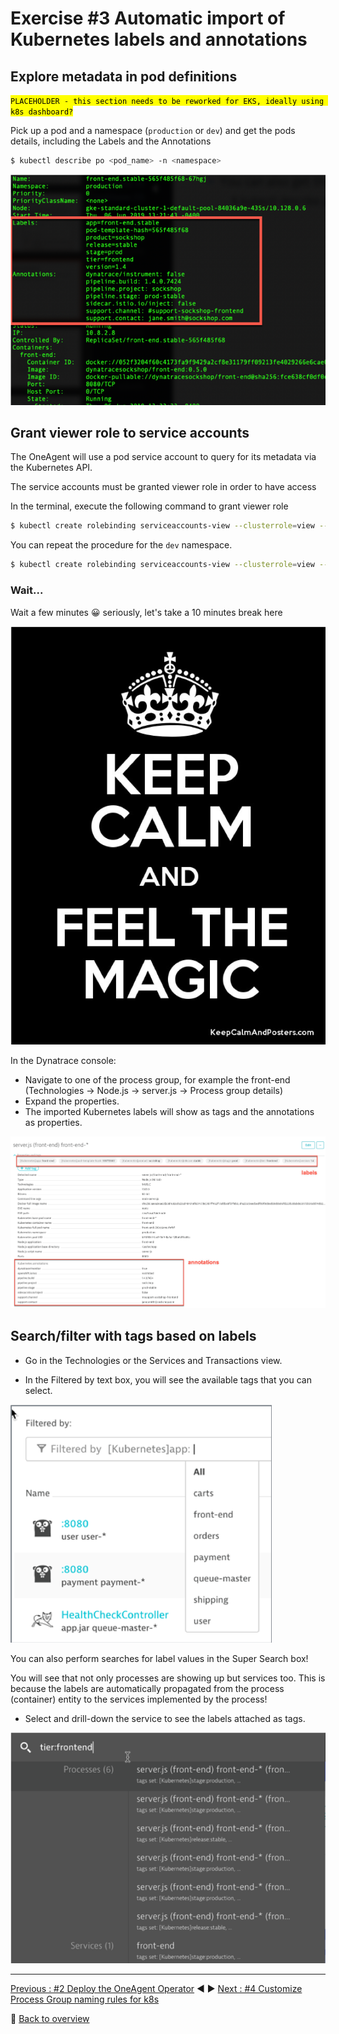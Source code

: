 # Exercise #3 Automatic import of Kubernetes labels and annotations

## Explore metadata in pod definitions

<mark>`PLACEHOLDER - this section needs to be reworked for EKS, ideally using k8s dashboard?`</mark>

Pick up a pod and a namespace (`production` or `dev`) and get the pods details, including the Labels and the Annotations

```sh
$ kubectl describe po <pod_name> -n <namespace>
```
![pod_describe](assets/pod_describe.png)

## Grant viewer role to service accounts

The OneAgent will use a pod service account to query for its metadata via the Kubernetes API.

The service accounts must be granted viewer role in order to have access

In the terminal, execute the following command to grant viewer role

```sh
$ kubectl create rolebinding serviceaccounts-view --clusterrole=view --group=system:serviceaccounts:production --namespace=production
```

You can repeat the procedure for the `dev` namespace.

```sh
$ kubectl create rolebinding serviceaccounts-view --clusterrole=view --group=system:serviceaccounts:dev --namespace=dev
```

### Wait...

Wait a few minutes :grinning: seriously, let's take a 10 minutes break here

![keep_calm](assets/keep_calm.png)

In the Dynatrace console: 

- Navigate to one of the process group, for example the front-end (Technologies -> Node.js -> server.js -> Process group details)
- Expand the properties. 
- The imported Kubernetes labels will show as tags and the annotations as properties.

![pg_labels_annotations](assets/pg_labels_annotations.png)

## Search/filter with tags based on labels

- Go in the Technologies or the Services and Transactions view. 

- In the Filtered by text box, you will see the available tags that you can select.

![filter_by_tag](assets/filter_by_tag.png)

You can also perform searches for label values in the Super Search box!

You will see that not only processes are showing up but services too. This is because the labels are automatically propagated from the process (container) entity to the services implemented by the process!

- Select and drill-down the service to see the labels attached as tags.

![super_search_box_tag](assets/super_search_box_tag.png)

---

[Previous : #2 Deploy the OneAgent Operator](../02_Deploy_OneAgent_Operator) :arrow_backward: :arrow_forward: [Next : #4 Customize Process Group naming rules for k8s](../04_Customize_PG_naming_rules)

:arrow_up_small: [Back to overview](../)